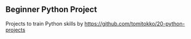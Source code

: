 ## Beginner Python Project

Projects to train Python skills by https://github.com/tomitokko/20-python-projects